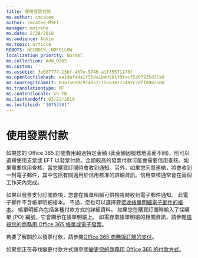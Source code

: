 ```yaml
---
title: 使用發票付款
ms.author: cmcatee
author: cmcatee-MSFT
manager: mnirkhe
ms.date: 2/28/2018
ms.audience: Admin
ms.topic: article
ROBOTS: NOINDEX, NOFOLLOW
localization_priority: Normal
ms.collection: Adm_O365
ms.custom: ''
ms.assetid: 3e687777-13bf-467e-9746-a1f35571178f
ms.openlocfilehash: aa1dafada1f55da1b4d561f0facf5307925d37a0
ms.sourcegitcommit: 03a156a9c9740521155a30775492c7dff0982588
ms.translationtype: MT
ms.contentlocale: zh-TW
ms.lasthandoff: 03/22/2019
ms.locfileid: "30753381"
---
```

# <a name="pay-by-invoice"></a>使用發票付款

如果您的 Office 365 訂閱費用超過特定金額 (此金額因服務地區而不同)，則可以選擇使用支票或 EFT 以發票付款。金額較高的發票付款可能會需要信用查核。如果需要信用查核，當您購買訂閱時會收到通知。另外，如果您同意連絡，將會收到一封電子郵件，其中包括有關適用於信用核准的詳細資訊。信用查核通常會在兩個工作天內完成。
  
如果以發票支付訂閱款項，您會在帳單明細可供檢視時收到電子郵件通知。 此電子郵件不含帳單明細複本。 不過，您也可以選擇要[接收帳單明細電子郵件的複本](https://support.office.com/article/734f4aab-df2d-4e9b-8cb1-691910bde216)。 帳單明細內包括各種付款方式的詳細資料。 如果您在購買訂閱時輸入了採購單 (PO) 編號，它會顯示在帳單明細上。 如需存取帳單明細的相關資訊，請參閱[檢視您的商務用 Office 365 帳單或電子發票](https://support.office.com/article/2ae3ea58-4fce-4592-91d6-46e9ae3ec218)。
  
若要了解關於以發票付款，請參閱[Office 365 商務版訂閱的支付](https://support.office.com/article/734f4aab-df2d-4e9b-8cb1-691910bde216)。
  
如果您正在尋找變更付款方式請參閱[變更您的商務用 Office 365 的付款方式](https://support.office.com/article/8652f539-3123-4a8f-b9bd-6aa2f0e0372d)。
  

